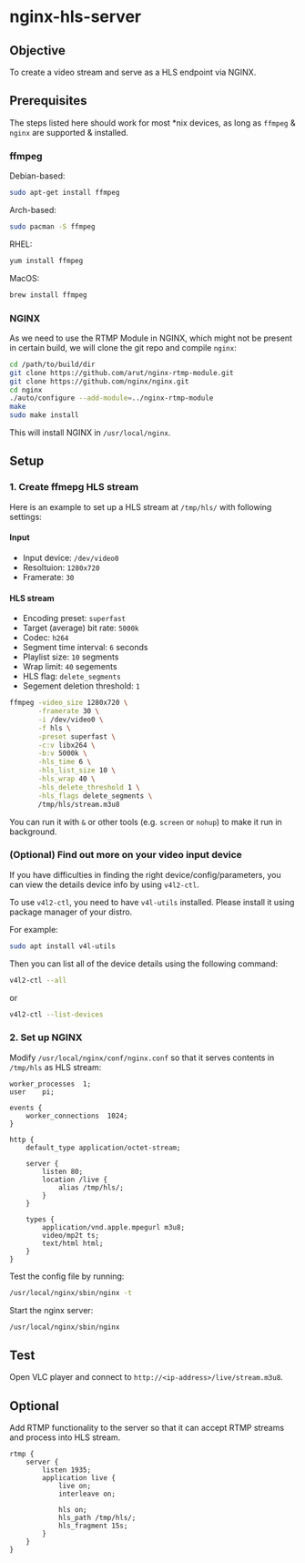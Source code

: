 # nginx-hls-server

## Objective

To create a video stream and serve as a HLS endpoint via NGINX.

## Prerequisites

The steps listed here should work for most *nix devices, as long as `ffmpeg` & `nginx` are supported & installed.

### ffmpeg

Debian-based:
```sh
sudo apt-get install ffmpeg
```

Arch-based:
```sh
sudo pacman -S ffmpeg
```

RHEL:
```sh
yum install ffmpeg
```

MacOS:
```sh
brew install ffmpeg
```

### NGINX

As we need to use the RTMP Module in NGINX, which might not be present in certain build, we will clone the git repo and compile `nginx`:
```sh
cd /path/to/build/dir
git clone https://github.com/arut/nginx-rtmp-module.git
git clone https://github.com/nginx/nginx.git
cd nginx
./auto/configure --add-module=../nginx-rtmp-module
make
sudo make install
```

This will install NGINX in `/usr/local/nginx`.

## Setup

### 1. Create ffmepg HLS stream

Here is an example to set up a HLS stream at `/tmp/hls/` with following settings:

#### Input
- Input device: `/dev/video0`
- Resoltuion: `1280x720`
- Framerate: `30`

#### HLS stream
- Encoding preset: `superfast`
- Target (average) bit rate: `5000k`
- Codec: `h264`
- Segment time interval: `6` seconds
- Playlist size: `10` segments
- Wrap limit: `40` segements
- HLS flag: `delete_segments`
- Segement deletion threshold: `1`

```sh
ffmpeg -video_size 1280x720 \
       -framerate 30 \
       -i /dev/video0 \
       -f hls \
       -preset superfast \
       -c:v libx264 \
       -b:v 5000k \
       -hls_time 6 \
       -hls_list_size 10 \
       -hls_wrap 40 \
       -hls_delete_threshold 1 \
       -hls_flags delete_segments \
       /tmp/hls/stream.m3u8
```

You can run it with `&` or other tools (e.g. `screen` or `nohup`) to make it run in background.

### (Optional) Find out more on your video input device

If you have difficulties in finding the right device/config/parameters, you can view the details device info by using `v4l2-ctl`.

To use `v4l2-ctl`, you need to have `v4l-utils` installed. Please install it using package manager of your distro.

For example:
```sh
sudo apt install v4l-utils
```

Then you can list all of the device details using the following command:
```sh
v4l2-ctl --all
```
or 
```sh
v4l2-ctl --list-devices
```

### 2. Set up NGINX 

Modify `/usr/local/nginx/conf/nginx.conf` so that it serves contents in `/tmp/hls` as HLS stream:
```nginx
worker_processes  1;
user	pi;

events {
    worker_connections  1024;
}
 
http { 
    default_type application/octet-stream;
 
    server { 
        listen 80; 
        location /live { 
            alias /tmp/hls/; 
        } 
    }
 
    types {
        application/vnd.apple.mpegurl m3u8;
        video/mp2t ts;
        text/html html;
    } 
}
```

Test the config file by running:
```sh
/usr/local/nginx/sbin/nginx -t
```

Start the nginx server:
```sh
/usr/local/nginx/sbin/nginx
```

## Test

Open VLC player and connect to `http://<ip-address>/live/stream.m3u8`.

## Optional

Add RTMP functionality to the server so that it can accept RTMP streams and process into HLS stream.
```nginx
rtmp { 
    server { 
        listen 1935; 
        application live { 
            live on; 
            interleave on;
 
            hls on; 
            hls_path /tmp/hls/; 
            hls_fragment 15s; 
        } 
    } 
} 
```

